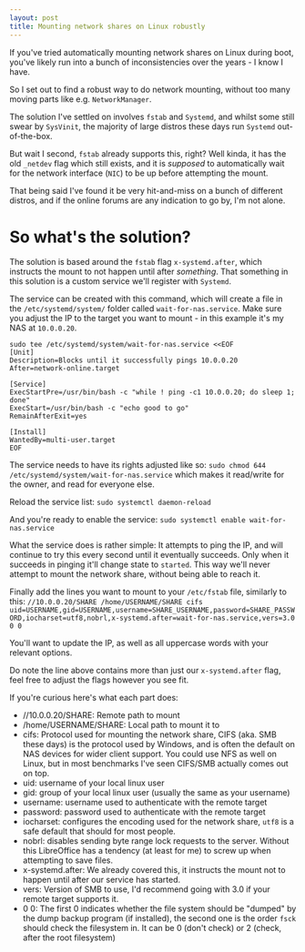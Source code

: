 ```yaml
---
layout: post
title: Mounting network shares on Linux robustly
---
```


If you've tried automatically mounting network shares on Linux during boot, you've likely run into a bunch of inconsistencies over the years - I know I have.

So I set out to find a robust way to do network mounting, without too many moving parts like e.g. `NetworkManager`.

The solution I've settled on involves `fstab` and `Systemd`, and whilst some still swear by `SysVinit`, the majority of large distros these days run `Systemd` out-of-the-box.

But wait I second, `fstab` already supports this, right?
Well kinda, it has the old `_netdev` flag which still exists, and it is *supposed* to automatically wait for the network interface (`NIC`) to be up before attempting the mount.

That being said I've found it be very hit-and-miss on a bunch of different distros, and if the online forums are any indication to go by, I'm not alone.

# So what's the solution?

The solution is based around the `fstab` flag `x-systemd.after`, which instructs the mount to not happen until after *something*. That something in this solution is a custom service we'll register with `Systemd`.

The service can be created with this command, which will create a file in the `/etc/systemd/system/` folder called `wait-for-nas.service`.
Make sure you adjust the IP to the target you want to mount - in this example it's my NAS at `10.0.0.20`.
```
sudo tee /etc/systemd/system/wait-for-nas.service <<EOF
[Unit]
Description=Blocks until it successfully pings 10.0.0.20
After=network-online.target

[Service]
ExecStartPre=/usr/bin/bash -c "while ! ping -c1 10.0.0.20; do sleep 1; done"
ExecStart=/usr/bin/bash -c "echo good to go"
RemainAfterExit=yes

[Install]
WantedBy=multi-user.target
EOF
```

The service needs to have its rights adjusted like so:
`sudo chmod 644 /etc/systemd/system/wait-for-nas.service` which makes it read/write for the owner, and read for everyone else.

Reload the service list:
`sudo systemctl daemon-reload`

And you're ready to enable the service:
`sudo systemctl enable wait-for-nas.service`


What the service does is rather simple: It attempts to ping the IP, and will continue to try this every second until it eventually succeeds.
Only when it succeeds in pinging it'll change state to `started`.
This way we'll never attempt to mount the network share, without being able to reach it.

Finally add the lines you want to mount to your `/etc/fstab` file, similarly to this:
`//10.0.0.20/SHARE /home/USERNAME/SHARE cifs uid=USERNAME,gid=USERNAME,username=SHARE_USERNAME,password=SHARE_PASSWORD,iocharset=utf8,nobrl,x-systemd.after=wait-for-nas.service,vers=3.0 0 0`

You'll want to update the IP, as well as all uppercase words with your relevant options.

Do note the line above contains more than just our `x-systemd.after` flag, feel free to adjust the flags however you see fit.

If you're curious here's what each part does:
- //10.0.0.20/SHARE: Remote path to mount
- /home/USERNAME/SHARE: Local path to mount it to
- cifs: Protocol used for mounting the network share, CIFS (aka. SMB these days) is the protocol used by Windows, and is often the default on NAS devices for wider client support. You could use NFS as well on Linux, but in most benchmarks I've seen CIFS/SMB actually comes out on top.
- uid: username of your local linux user
- gid: group of your local linux user (usually the same as your username)
- username: username used to authenticate with the remote target
- password: password used to authenticate with the remote target
- iocharset: configures the encoding used for the network share, `utf8` is a safe default that should for most people.
- nobrl: disables sending byte range lock requests to the server. Without this LibreOffice has a tendency (at least for me) to screw up when attempting to save files.
- x-systemd.after: We already covered this, it instructs the mount not to happen until after our service has started.
- vers: Version of SMB to use, I'd recommend going with 3.0 if your remote target supports it.
- 0 0: The first 0 indicates whether the file system should be "dumped" by the dump backup program (if installed), the second one is the order `fsck` should check the filesystem in. It can be 0 (don't check) or 2 (check, after the root filesystem)
